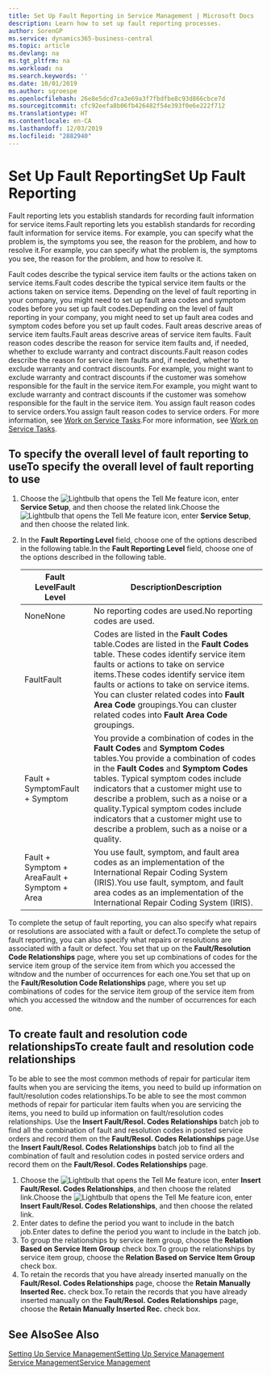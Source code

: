 ```yaml
---
title: Set Up Fault Reporting in Service Management | Microsoft Docs
description: Learn how to set up fault reporting processes.
author: SorenGP
ms.service: dynamics365-business-central
ms.topic: article
ms.devlang: na
ms.tgt_pltfrm: na
ms.workload: na
ms.search.keywords: ''
ms.date: 10/01/2019
ms.author: sgroespe
ms.openlocfilehash: 26e8e5dcd7ca3e69a3f7fbdfbe8c93d866cbce7d
ms.sourcegitcommit: cfc92eefa8b06fb426482f54e393f0e6e222f712
ms.translationtype: HT
ms.contentlocale: en-CA
ms.lasthandoff: 12/03/2019
ms.locfileid: "2882940"
---
```

# <a name="set-up-fault-reporting"></a><span data-ttu-id="4d685-103">Set Up Fault Reporting</span><span class="sxs-lookup"><span data-stu-id="4d685-103">Set Up Fault Reporting</span></span>
<span data-ttu-id="4d685-104">Fault reporting lets you establish standards for recording fault information for service items.</span><span class="sxs-lookup"><span data-stu-id="4d685-104">Fault reporting lets you establish standards for recording fault information for service items.</span></span> <span data-ttu-id="4d685-105">For example, you can specify what the problem is, the symptoms you see, the reason for the problem, and how to resolve it.</span><span class="sxs-lookup"><span data-stu-id="4d685-105">For example, you can specify what the problem is, the symptoms you see, the reason for the problem, and how to resolve it.</span></span>  

<span data-ttu-id="4d685-106">Fault codes describe the typical service item faults or the actions taken on service items.</span><span class="sxs-lookup"><span data-stu-id="4d685-106">Fault codes describe the typical service item faults or the actions taken on service items.</span></span> <span data-ttu-id="4d685-107">Depending on the level of fault reporting in your company, you might need to set up fault area codes and symptom codes before you set up fault codes.</span><span class="sxs-lookup"><span data-stu-id="4d685-107">Depending on the level of fault reporting in your company, you might need to set up fault area codes and symptom codes before you set up fault codes.</span></span> <span data-ttu-id="4d685-108">Fault areas descrive areas of service item faults.</span><span class="sxs-lookup"><span data-stu-id="4d685-108">Fault areas descrive areas of service item faults.</span></span> <span data-ttu-id="4d685-109">Fault reason codes describe the reason for service item faults and, if needed, whether to exclude warranty and contract discounts.</span><span class="sxs-lookup"><span data-stu-id="4d685-109">Fault reason codes describe the reason for service item faults and, if needed, whether to exclude warranty and contract discounts.</span></span> <span data-ttu-id="4d685-110">For example, you might want to exclude warranty and contract discounts if the customer was somehow responsible for the fault in the service item.</span><span class="sxs-lookup"><span data-stu-id="4d685-110">For example, you might want to exclude warranty and contract discounts if the customer was somehow responsible for the fault in the service item.</span></span> <span data-ttu-id="4d685-111">You assign fault reason codes to service orders.</span><span class="sxs-lookup"><span data-stu-id="4d685-111">You assign fault reason codes to service orders.</span></span> <span data-ttu-id="4d685-112">For more information, see [Work on Service Tasks](service-how-to-work-on-service-tasks.md).</span><span class="sxs-lookup"><span data-stu-id="4d685-112">For more information, see [Work on Service Tasks](service-how-to-work-on-service-tasks.md).</span></span>  

## <a name="to-specify-the-overall-level-of-fault-reporting-to-use"></a><span data-ttu-id="4d685-113">To specify the overall level of fault reporting to use</span><span class="sxs-lookup"><span data-stu-id="4d685-113">To specify the overall level of fault reporting to use</span></span>
1. <span data-ttu-id="4d685-114">Choose the ![Lightbulb that opens the Tell Me feature](media/ui-search/search_small.png "Tell me what you want to do") icon, enter **Service Setup**, and then choose the related link.</span><span class="sxs-lookup"><span data-stu-id="4d685-114">Choose the ![Lightbulb that opens the Tell Me feature](media/ui-search/search_small.png "Tell me what you want to do") icon, enter **Service Setup**, and then choose the related link.</span></span>
2. <span data-ttu-id="4d685-115">In the **Fault Reporting Level** field, choose one of the options described in the following table.</span><span class="sxs-lookup"><span data-stu-id="4d685-115">In the **Fault Reporting Level** field, choose one of the options described in the following table.</span></span>  

    |<span data-ttu-id="4d685-116">**Fault Level**</span><span class="sxs-lookup"><span data-stu-id="4d685-116">**Fault Level**</span></span>|<span data-ttu-id="4d685-117">**Description**</span><span class="sxs-lookup"><span data-stu-id="4d685-117">**Description**</span></span>|  
    |------------|-------------|  
    |<span data-ttu-id="4d685-118">None</span><span class="sxs-lookup"><span data-stu-id="4d685-118">None</span></span> | <span data-ttu-id="4d685-119">No reporting codes are used.</span><span class="sxs-lookup"><span data-stu-id="4d685-119">No reporting codes are used.</span></span>|  
    |<span data-ttu-id="4d685-120">Fault</span><span class="sxs-lookup"><span data-stu-id="4d685-120">Fault</span></span> | <span data-ttu-id="4d685-121">Codes are listed in the **Fault Codes** table.</span><span class="sxs-lookup"><span data-stu-id="4d685-121">Codes are listed in the **Fault Codes** table.</span></span> <span data-ttu-id="4d685-122">These codes identify service item faults or actions to take on service items.</span><span class="sxs-lookup"><span data-stu-id="4d685-122">These codes identify service item faults or actions to take on service items.</span></span> <span data-ttu-id="4d685-123">You can cluster related codes into **Fault Area Code** groupings.</span><span class="sxs-lookup"><span data-stu-id="4d685-123">You can cluster related codes into **Fault Area Code** groupings.</span></span>|  
    |<span data-ttu-id="4d685-124">Fault + Symptom</span><span class="sxs-lookup"><span data-stu-id="4d685-124">Fault + Symptom</span></span> | <span data-ttu-id="4d685-125">You provide a combination of codes in the **Fault Codes** and **Symptom Codes** tables.</span><span class="sxs-lookup"><span data-stu-id="4d685-125">You provide a combination of codes in the **Fault Codes** and **Symptom Codes** tables.</span></span> <span data-ttu-id="4d685-126">Typical symptom codes include indicators that a customer might use to describe a problem, such as a noise or a quality.</span><span class="sxs-lookup"><span data-stu-id="4d685-126">Typical symptom codes include indicators that a customer might use to describe a problem, such as a noise or a quality.</span></span>|  
    |<span data-ttu-id="4d685-127">Fault + Symptom + Area</span><span class="sxs-lookup"><span data-stu-id="4d685-127">Fault + Symptom + Area</span></span> | <span data-ttu-id="4d685-128">You use fault, symptom, and fault area codes as an implementation of the International Repair Coding System (IRIS).</span><span class="sxs-lookup"><span data-stu-id="4d685-128">You use fault, symptom, and fault area codes as an implementation of the International Repair Coding System (IRIS).</span></span>|  

<span data-ttu-id="4d685-129">To complete the setup of fault reporting, you can also specify what repairs or resolutions are associated with a fault or defect.</span><span class="sxs-lookup"><span data-stu-id="4d685-129">To complete the setup of fault reporting, you can also specify what repairs or resolutions are associated with a fault or defect.</span></span> <span data-ttu-id="4d685-130">You set that up on the **Fault/Resolution Code Relationships** page, where you set up combinations of codes for the service item group of the service item from which you accessed the witndow and the number of occurrences for each one.</span><span class="sxs-lookup"><span data-stu-id="4d685-130">You set that up on the **Fault/Resolution Code Relationships** page, where you set up combinations of codes for the service item group of the service item from which you accessed the witndow and the number of occurrences for each one.</span></span>

## <a name="to-create-fault-and-resolution-code-relationships"></a><span data-ttu-id="4d685-131">To create fault and resolution code relationships</span><span class="sxs-lookup"><span data-stu-id="4d685-131">To create fault and resolution code relationships</span></span>
<!--this needs to go in a working with topic-->
<span data-ttu-id="4d685-132"> To be able to see the most common methods of repair for particular item faults when you are servicing the items, you need to build up information on fault/resolution codes relationships.</span><span class="sxs-lookup"><span data-stu-id="4d685-132">To be able to see the most common methods of repair for particular item faults when you are servicing the items, you need to build up information on fault/resolution codes relationships.</span></span> <span data-ttu-id="4d685-133">Use the **Insert Fault/Resol. Codes Relationships** batch job to find all the combination of fault and resolution codes in posted service orders and record them on the **Fault/Resol. Codes Relationships** page.</span><span class="sxs-lookup"><span data-stu-id="4d685-133">Use the **Insert Fault/Resol. Codes Relationships** batch job to find all the combination of fault and resolution codes in posted service orders and record them on the **Fault/Resol. Codes Relationships** page.</span></span>

1. <span data-ttu-id="4d685-134">Choose the ![Lightbulb that opens the Tell Me feature](media/ui-search/search_small.png "Tell me what you want to do") icon, enter **Insert Fault/Resol. Codes Relationships**, and then choose the related link.</span><span class="sxs-lookup"><span data-stu-id="4d685-134">Choose the ![Lightbulb that opens the Tell Me feature](media/ui-search/search_small.png "Tell me what you want to do") icon, enter **Insert Fault/Resol. Codes Relationships**, and then choose the related link.</span></span>  
2. <span data-ttu-id="4d685-135">Enter dates to define the period you want to include in the batch job.</span><span class="sxs-lookup"><span data-stu-id="4d685-135">Enter dates to define the period you want to include in the batch job.</span></span>  
3. <span data-ttu-id="4d685-136">To group the relationships by service item group, choose the **Relation Based on Service Item Group** check box.</span><span class="sxs-lookup"><span data-stu-id="4d685-136">To group the relationships by service item group, choose the **Relation Based on Service Item Group** check box.</span></span>  
4. <span data-ttu-id="4d685-137">To retain the records that you have already inserted manually on the **Fault/Resol. Codes Relationships** page, choose the **Retain Manually Inserted Rec.** check box.</span><span class="sxs-lookup"><span data-stu-id="4d685-137">To retain the records that you have already inserted manually on the **Fault/Resol. Codes Relationships** page, choose the **Retain Manually Inserted Rec.** check box.</span></span>  

## <a name="see-also"></a><span data-ttu-id="4d685-138">See Also</span><span class="sxs-lookup"><span data-stu-id="4d685-138">See Also</span></span>
[<span data-ttu-id="4d685-139">Setting Up Service Management</span><span class="sxs-lookup"><span data-stu-id="4d685-139">Setting Up Service Management</span></span>](service-setup-service.md)  
[<span data-ttu-id="4d685-140">Service Management</span><span class="sxs-lookup"><span data-stu-id="4d685-140">Service Management</span></span>](service-service.md)  
